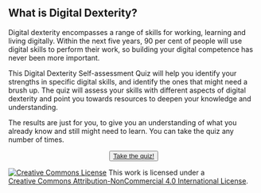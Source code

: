 ## What is Digital Dexterity?

Digital dexterity encompasses a range of skills for working, learning and living digitally. Within the next five years, 90 per cent of people will use digital skills to perform their work, so building your digital competence has never been more important.

This Digital Dexterity Self-assessment Quiz will help you identify your strengths in specific digital skills, and identify the ones that might need a brush up. The quiz will assess your skills with different aspects of digital dexterity and point you towards resources to deepen your knowledge and understanding.

The results are just for you, to give you an understanding of what you already know and still might need to learn. You can take the quiz any number of times.

<p></p>
<center><button type="button" class="btn btn-secondary"><a href="story.html" target="_blank">Take the quiz!</a></button></center>
<p></p>
<p></p>
<p></p>
<a rel="license" href="http://creativecommons.org/licenses/by-nc/4.0/"><img alt="Creative Commons License" style="border-width:0" src="https://i.creativecommons.org/l/by-nc/4.0/88x31.png" /></a> This work is licensed under a<br /><a rel="license" href="http://creativecommons.org/licenses/by-nc/4.0/">Creative Commons Attribution-NonCommercial 4.0 International License</a>.



